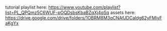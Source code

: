 tutorial playlist here: https://www.youtube.com/playlist?list=PL_QPQmz5C6WUF-pOQDsbsKbaBZqXj4qSq
assets here: https://drive.google.com/drive/folders/1OBRM8M3qCNAfJDCaldg62yFMiyFaKgYx
